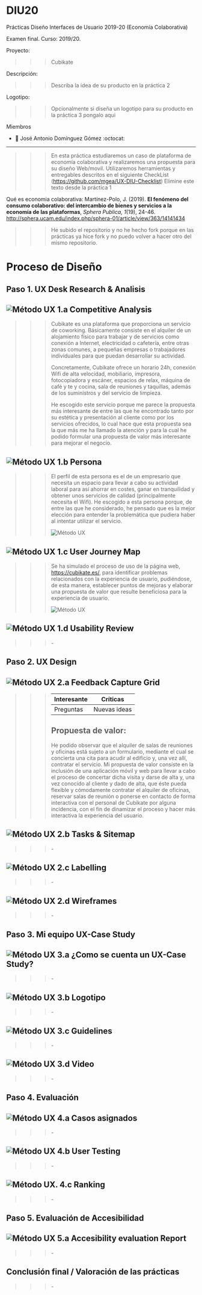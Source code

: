 # DIU20
Prácticas Diseño Interfaces de Usuario 2019-20 (Economía Colaborativa) 

Examen final.  Curso: 2019/20. 

Proyecto: 
>>> Cubikate

Descripción: 

>>> Describa la idea de su producto en la práctica 2 

Logotipo: 
>>> Opcionalmente si diseña un logotipo para su producto en la práctica 3 pongalo aqui

Miembros
 * :bust_in_silhouette:   José Antonio Domínguez Gómez     :octocat:

----- 

>>> En esta práctica estudiaremos un caso de plataforma de economía colaborativa y realizaremos una propuesta para su diseño Web/movil. Utilizaremos herramientas y entregables descritos en el siguiente CheckList (https://github.com/mgea/UX-DIU-Checklist) Elimine este texto desde la práctica 1


Qué es economia colaborativa: Martínez-Polo, J. (2019). **El fenómeno del consumo colaborativo: del intercambio de bienes y servicios a la economía de las plataformas**, *Sphera Publica, 1*(19), 24-46. http://sphera.ucam.edu/index.php/sphera-01/article/view/363/14141434

>>> He subido el repositorio y no he hecho fork porque en las prácticas ya hice fork y no puedo volver a hacer otro del mismo repositorio.


# Proceso de Diseño 

## Paso 1. UX Desk Research & Analisis 

![Método UX](img/Competitive.png) 1.a Competitive Analysis
-----

>>> Cubikate es una plataforma que proporciona un servicio de coworking. Básicamente consiste en el alquiler de un alojamiento físico para trabajar y de servicios como conexión a Internet, electricidad o cafetería, entre otras zonas comunes, a pequeñas empresas o trabajadores individuales para que puedan desarrollar su actividad.
>>>
>>> Concretamente, Cubikate ofrece un horario 24h, conexión Wifi de alta velocidad, mobiliario, impresora, fotocopiadora y escáner, espacios de relax, máquina de café y te y cocina, sala de reuniones y taquillas, además de los suministros y del servicio de limpieza.
>>>
>>> He escogido este servicio porque me parece la propuesta más interesante de entre las que he encontrado tanto por su estética y presentación al cliente como por los servicios ofrecidos, lo cual hace que esta propuesta sea la que más me ha llamado la atención y para la cual he podido formular una propuesta de valor más interesante para mejorar el negocio.


![Método UX](img/Persona.png) 1.b Persona
-----

>>> El perfil de esta persona es el de un empresario que necesita un espacio para llevar a cabo su actividad laboral para así ahorrar en costes, ganar en tranquilidad y obtener unos servicios de calidad (principalmente necesita el Wifi). He escogido a esta persona porque, de entre las que he considerado, he pensado que es la mejor elección para entender la problemática que pudiera haber al intentar utilizar el servicio.
>>>
>>> ![Método UX](img/roberto-martinez-P.png)


![Método UX](img/JourneyMap.png) 1.c User Journey Map
----

>>> Se ha simulado el proceso de uso de la página web, https://cubikate.es/, para identificar problemas relacionados con la experiencia de usuario, pudiéndose, de esta manera, establecer puntos de mejoras y elaborar una propuesta de valor que resulte beneficiosa para la experiencia de usuario.
>>>
>>> ![Método UX](img/roberto-martinez-J.png)


![Método UX](img/usabilityReview.png) 1.d Usability Review
----
>>> \-


## Paso 2. UX Design  

![Método UX](img/feedback-capture-grid.png) 2.a Feedback Capture Grid
----

>>>  Interesante | Críticas     
>>> | ------------- | -------
>>>  Preguntas | Nuevas ideas
>>>
>>>
>>> Propuesta de valor:
>>> -----
>>> He podido observar que el alquiler de salas de reuniones y oficinas está sujeto a un formulario, mediante el cual se concierta una cita para acudir al edificio y, una vez allí, contratar el servicio. Mi propuesta de valor consiste en la inclusión de una aplicación móvil y web para llevar a cabo el proceso de concertar dicha visita y darse de alta y, una vez conocido al cliente y dado de alta, que éste pueda flexible y cómodamente contratar el alquiler de oficinas, reservar salas de reunión o ponerse en contacto de forma interactiva con el personal de Cubikate por alguna incidencia, con el fin de dinamizar el proceso y hacer más interactiva la experiencia del usuario.


![Método UX](img/Sitemap.png) 2.b Tasks & Sitemap 
----

>>> \-


![Método UX](img/labelling.png) 2.c Labelling 
----


>>> \-


![Método UX](img/Wireframes.png) 2.d Wireframes
----

>>> \-


## Paso 3. Mi equipo UX-Case Study 

![Método UX](img/moodboard.png) 3.a ¿Como se cuenta un UX-Case Study?
----

>>> \-


![Método UX](img/landing-page.png)  3.b Logotipo
----

>>> \-


![Método UX](img/guidelines.png) 3.c Guidelines
----

>>> \-


![Método UX](img/mockup.png)  3.d Video
----

>>> \-


## Paso 4. Evaluación 

![Método UX](img/ABtesting.png) 4.a Casos asignados
----

>>> \-


![Método UX](img/usability-testing.png) 4.b User Testing
----

>>> \-


![Método UX](img/Survey.png). 4.c Ranking 
----

>>> \-


## Paso 5. Evaluación de Accesibilidad  

![Método UX](img/Accesibility.png)  5.a Accesibility evaluation Report
----

>>> \- 


## Conclusión final / Valoración de las prácticas

>>> \-

